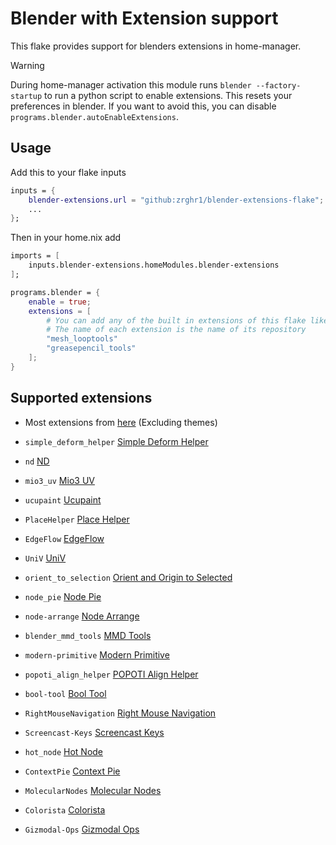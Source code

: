 # Blender with Extension support
This flake provides support for blenders extensions in home-manager.

> [!WARNING]
> During home-manager activation this module runs `blender --factory-startup` to run a python script to enable extensions. This resets your preferences in blender. If you want to avoid this, you can disable `programs.blender.autoEnableExtensions`.
## Usage
Add this to your flake inputs
```nix
inputs = {
    blender-extensions.url = "github:zrghr1/blender-extensions-flake";
    ...
};
```
Then in your home.nix add
```nix
imports = [
    inputs.blender-extensions.homeModules.blender-extensions
];

programs.blender = {
    enable = true;
    extensions = [
        # You can add any of the built in extensions of this flake like this
        # The name of each extension is the name of its repository
        "mesh_looptools"
        "greasepencil_tools"
    ];
}
```
## Supported extensions
- Most extensions from [here](https://projects.blender.org/extensions) (Excluding themes)
 
- `simple_deform_helper` [Simple Deform Helper](https://extensions.blender.org/add-ons/simple-deform-helper/) 
- `nd` [ND](https://extensions.blender.org/add-ons/nd/) 
- `mio3_uv` [Mio3 UV](https://extensions.blender.org/add-ons/mio3-uv/) 
- `ucupaint` [Ucupaint](https://extensions.blender.org/add-ons/ucupaint/) 
- `PlaceHelper` [Place Helper](https://extensions.blender.org/add-ons/placehelper/) 
- `EdgeFlow` [EdgeFlow](https://extensions.blender.org/add-ons/edgeflow/) 
- `UniV` [UniV](https://extensions.blender.org/add-ons/univ/) 
- `orient_to_selection` [Orient and Origin to Selected](https://extensions.blender.org/add-ons/orient-and-origin-to-selected/) 
- `node_pie` [Node Pie](https://extensions.blender.org/add-ons/nodepie/) 
- `node-arrange` [Node Arrange](https://extensions.blender.org/add-ons/node-arrange/)
- `blender_mmd_tools` [MMD Tools](https://extensions.blender.org/add-ons/mmd-tools/) 
- `modern-primitive` [Modern Primitive](https://extensions.blender.org/add-ons/modern-primitive/)
- `popoti_align_helper` [POPOTI Align Helper](https://extensions.blender.org/add-ons/popoti-align-helper/) 
- `bool-tool` [Bool Tool](https://extensions.blender.org/add-ons/bool-tool/)
- `RightMouseNavigation` [Right Mouse Navigation](https://extensions.blender.org/add-ons/right-mouse-navigation/) 
- `Screencast-Keys` [Screencast Keys](https://extensions.blender.org/add-ons/screencast-keys/)
- `hot_node` [Hot Node](https://extensions.blender.org/add-ons/hot-node/) 
- `ContextPie` [Context Pie](https://extensions.blender.org/add-ons/contextpie/) 
- `MolecularNodes` [Molecular Nodes](https://extensions.blender.org/add-ons/molecularnodes/) 
- `Colorista` [Colorista](https://extensions.blender.org/add-ons/colorista/) 
- `Gizmodal-Ops` [Gizmodal Ops](https://extensions.blender.org/add-ons/blenderdefender-gizmodalops/)
